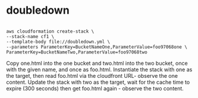 # doubledown

```console

aws cloudformation create-stack \
--stack-name cf1 \
--template-body file://doubledown.yml \
--parameters ParameterKey=BucketNameOne,ParameterValue=foo97068one \
ParameterKey=BucketNameTwo,ParameterValue=foo97068two

```

Copy one.html into the one bucket and two.html into the two bucket, once with the given name, and once as foo.html. Instantiate the stack with one as the target, then read foo.html via the cloudfront URL- observe the one content. Update the stack with two as the target, wait for the cache time to expire (300 seconds) then get foo.html again - observe the two content.